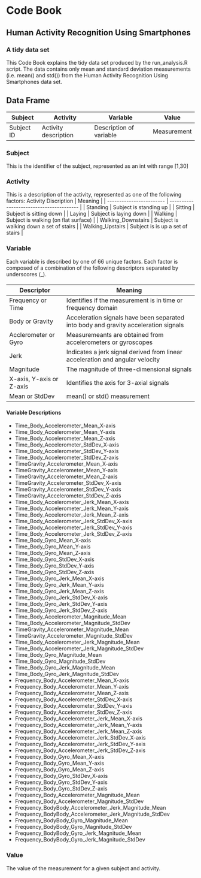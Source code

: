 # Code Book
## Human Activity Recognition Using Smartphones 
### A tidy data set
This Code Book explains the tidy data set produced by the run_analysis.R script.
The data contains only mean and standard deviation measurements (i.e. mean() and std()) from the Human Activity Recognition Using Smartphones data set.
##  Data Frame
| Subject       | Activity	 | Variable  | Value  |
| ------------- | -------------- | ----- | ------ |
| Subject ID    | Activity description  | Description of variable |  Measurement |
### Subject
This is the identifier of the subject, represented as an int with range [1,30]
### Activity
This is a description of the activity, represented as one of the following factors:
 Activity Discription      | Meaning                                  |
| ------------------------ | ---------------------------------------- |
| Standing                 | Subject is standing up                   |
| Sitting                  | Subject is sitting down                  |
| Laying                   | Subject is laying down                   |
| Walking                  | Subject is walking (on flat surface)     |
| Walking_Downstairs       | Subject is walking down a set of stairs  |
| Walking_Upstairs         | Subject is is up a set of stairs         |
### Variable
Each variable is described by one of 66 unique factors. Each factor is composed of a combination of the following descriptors separated by underscores (_).
####
| Descriptor               | Meaning                                                                             |
| ------------------------ | ----------------------------------------------------------------------------------- |
| Frequency or Time        | Identifies if the measurement is in time or frequency domain                        |
| Body or Gravity          | Acceleration signals have been separated into body and gravity acceleration signals |
| Acclerometer or Gyro     | Measuremeants are obtained from accelerometers or gyroscopes                        |
| Jerk                     | Indicates a jerk signal derived from linear acceleration and angular velocity       |
| Magnitude                | The magnitude of three-dimensional signals                                          |
| X-axis, Y-axis or Z-axis | Identifies the axis for 3-axial signals                                             |
| Mean or StdDev           | mean() or std() measurement                                                         |
#### Variable Descriptions
* Time_Body_Accelerometer_Mean_X-axis
* Time_Body_Accelerometer_Mean_Y-axis
* Time_Body_Accelerometer_Mean_Z-axis
* Time_Body_Accelerometer_StdDev_X-axis
* Time_Body_Accelerometer_StdDev_Y-axis
* Time_Body_Accelerometer_StdDev_Z-axis
* TimeGravity_Accelerometer_Mean_X-axis
* TimeGravity_Accelerometer_Mean_Y-axis
* TimeGravity_Accelerometer_Mean_Z-axis
* TimeGravity_Accelerometer_StdDev_X-axis
* TimeGravity_Accelerometer_StdDev_Y-axis
* TimeGravity_Accelerometer_StdDev_Z-axis
* Time_Body_Accelerometer_Jerk_Mean_X-axis
* Time_Body_Accelerometer_Jerk_Mean_Y-axis
* Time_Body_Accelerometer_Jerk_Mean_Z-axis
* Time_Body_Accelerometer_Jerk_StdDev_X-axis
* Time_Body_Accelerometer_Jerk_StdDev_Y-axis
* Time_Body_Accelerometer_Jerk_StdDev_Z-axis
* Time_Body_Gyro_Mean_X-axis
* Time_Body_Gyro_Mean_Y-axis
* Time_Body_Gyro_Mean_Z-axis
* Time_Body_Gyro_StdDev_X-axis
* Time_Body_Gyro_StdDev_Y-axis
* Time_Body_Gyro_StdDev_Z-axis
* Time_Body_Gyro_Jerk_Mean_X-axis
* Time_Body_Gyro_Jerk_Mean_Y-axis
* Time_Body_Gyro_Jerk_Mean_Z-axis
* Time_Body_Gyro_Jerk_StdDev_X-axis
* Time_Body_Gyro_Jerk_StdDev_Y-axis
* Time_Body_Gyro_Jerk_StdDev_Z-axis
* Time_Body_Accelerometer_Magnitude_Mean
* Time_Body_Accelerometer_Magnitude_StdDev
* TimeGravity_Accelerometer_Magnitude_Mean
* TimeGravity_Accelerometer_Magnitude_StdDev
* Time_Body_Accelerometer_Jerk_Magnitude_Mean
* Time_Body_Accelerometer_Jerk_Magnitude_StdDev
* Time_Body_Gyro_Magnitude_Mean
* Time_Body_Gyro_Magnitude_StdDev
* Time_Body_Gyro_Jerk_Magnitude_Mean
* Time_Body_Gyro_Jerk_Magnitude_StdDev
* Frequency_Body_Accelerometer_Mean_X-axis
* Frequency_Body_Accelerometer_Mean_Y-axis
* Frequency_Body_Accelerometer_Mean_Z-axis
* Frequency_Body_Accelerometer_StdDev_X-axis
* Frequency_Body_Accelerometer_StdDev_Y-axis
* Frequency_Body_Accelerometer_StdDev_Z-axis
* Frequency_Body_Accelerometer_Jerk_Mean_X-axis
* Frequency_Body_Accelerometer_Jerk_Mean_Y-axis
* Frequency_Body_Accelerometer_Jerk_Mean_Z-axis
* Frequency_Body_Accelerometer_Jerk_StdDev_X-axis
* Frequency_Body_Accelerometer_Jerk_StdDev_Y-axis
* Frequency_Body_Accelerometer_Jerk_StdDev_Z-axis
* Frequency_Body_Gyro_Mean_X-axis
* Frequency_Body_Gyro_Mean_Y-axis
* Frequency_Body_Gyro_Mean_Z-axis
* Frequency_Body_Gyro_StdDev_X-axis
* Frequency_Body_Gyro_StdDev_Y-axis
* Frequency_Body_Gyro_StdDev_Z-axis
* Frequency_Body_Accelerometer_Magnitude_Mean
* Frequency_Body_Accelerometer_Magnitude_StdDev
* Frequency_BodyBody_Accelerometer_Jerk_Magnitude_Mean
* Frequency_BodyBody_Accelerometer_Jerk_Magnitude_StdDev
* Frequency_BodyBody_Gyro_Magnitude_Mean
* Frequency_BodyBody_Gyro_Magnitude_StdDev
* Frequency_BodyBody_Gyro_Jerk_Magnitude_Mean
* Frequency_BodyBody_Gyro_Jerk_Magnitude_StdDev
### Value
The value of the measurement for a given subject and activity.


